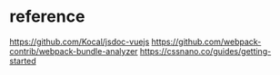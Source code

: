 # reference

https://github.com/Kocal/jsdoc-vuejs
https://github.com/webpack-contrib/webpack-bundle-analyzer
https://cssnano.co/guides/getting-started